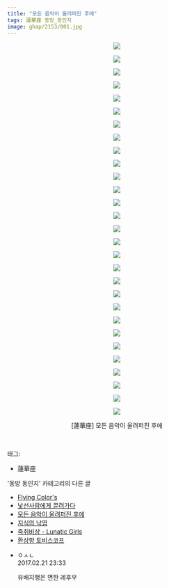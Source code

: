 ```yaml
---
title: "모든 음악이 울려퍼진 후에"
tags: 蓮華座 동방_동인지
image: ghap/2153/001.jpg
---
```

<div class="article">
<p style="text-align: center; clear: none; float: none;"><img src="{{ site.nasurl }}/ghap/2153/001.jpg"/></p>
<p style="text-align: center; clear: none; float: none;"><img src="{{ site.nasurl }}/ghap/2153/002.jpg"/></p>
<p style="text-align: center; clear: none; float: none;"><img src="{{ site.nasurl }}/ghap/2153/003.jpg"/></p>
<p style="text-align: center; clear: none; float: none;"><img src="{{ site.nasurl }}/ghap/2153/004.jpg"/></p>
<p style="text-align: center; clear: none; float: none;"><img src="{{ site.nasurl }}/ghap/2153/005.jpg"/></p>
<p style="text-align: center; clear: none; float: none;"><img src="{{ site.nasurl }}/ghap/2153/006.jpg"/></p>
<p style="text-align: center; clear: none; float: none;"><img src="{{ site.nasurl }}/ghap/2153/007.jpg"/></p>
<p style="text-align: center; clear: none; float: none;"><img src="{{ site.nasurl }}/ghap/2153/008.jpg"/></p>
<p style="text-align: center; clear: none; float: none;"><img src="{{ site.nasurl }}/ghap/2153/009.jpg"/></p>
<p style="text-align: center; clear: none; float: none;"><img src="{{ site.nasurl }}/ghap/2153/010.jpg"/></p>
<p style="text-align: center; clear: none; float: none;"><img src="{{ site.nasurl }}/ghap/2153/011.jpg"/></p>
<p style="text-align: center; clear: none; float: none;"><img src="{{ site.nasurl }}/ghap/2153/012.jpg"/></p>
<p style="text-align: center; clear: none; float: none;"><img src="{{ site.nasurl }}/ghap/2153/013.jpg"/></p>
<p style="text-align: center; clear: none; float: none;"><img src="{{ site.nasurl }}/ghap/2153/014.jpg"/></p>
<p style="text-align: center; clear: none; float: none;"><img src="{{ site.nasurl }}/ghap/2153/015.jpg"/></p>
<p style="text-align: center; clear: none; float: none;"><img src="{{ site.nasurl }}/ghap/2153/016.jpg"/></p>
<p style="text-align: center; clear: none; float: none;"><img src="{{ site.nasurl }}/ghap/2153/017.jpg"/></p>
<p style="text-align: center; clear: none; float: none;"><img src="{{ site.nasurl }}/ghap/2153/018.jpg"/></p>
<p style="text-align: center; clear: none; float: none;"><img src="{{ site.nasurl }}/ghap/2153/019.jpg"/></p>
<p style="text-align: center; clear: none; float: none;"><img src="{{ site.nasurl }}/ghap/2153/020.jpg"/></p>
<p style="text-align: center; clear: none; float: none;"><img src="{{ site.nasurl }}/ghap/2153/021.jpg"/></p>
<p style="text-align: center; clear: none; float: none;"><img src="{{ site.nasurl }}/ghap/2153/022.jpg"/></p>
<p style="text-align: center; clear: none; float: none;"><img src="{{ site.nasurl }}/ghap/2153/023.jpg"/></p>
<p style="text-align: center; clear: none; float: none;"><img src="{{ site.nasurl }}/ghap/2153/024.jpg"/></p>
<p style="text-align: center; clear: none; float: none;"><img src="{{ site.nasurl }}/ghap/2153/025.jpg"/></p>
<p style="text-align: center; clear: none; float: none;"><img src="{{ site.nasurl }}/ghap/2153/026.jpg"/></p>
<p style="text-align: center; clear: none; float: none;"><img src="{{ site.nasurl }}/ghap/2153/027.jpg"/></p>
<p style="text-align: center; clear: none; float: none;"><img src="{{ site.nasurl }}/ghap/2153/028.jpg"/></p>
<p style="text-align: center; clear: none; float: none;"><img src="{{ site.nasurl }}/ghap/2153/029.jpg"/></p>
<p style="text-align: center; clear: none; float: none;">[蓮華座] 모든 음악이 울려퍼진 후에</p>
<p><br/></p>
</div><div class="tagTrail">
<p>태그: </p>
<ul>
<li>蓮華座</li>
</ul>
</div><div class="another">
<p>'동방 동인지' 카테고리의 다른 글</p>
<ul>
<li><a href="/2016-09-13-ghap_2155">Flying Color's</a></li>
<li><a href="/2016-09-12-ghap_2154">낯선사람에게 끌려가다</a></li>
<li><a href="/2016-09-12-ghap_2153">모든 음악이 울려퍼진 후에</a></li>
<li><a href="/2016-09-12-ghap_2152">지식의 낙엽</a></li>
<li><a href="/2016-09-12-ghap_2150">죽취비상 - Lunatic Girls</a></li>
<li><a href="/2016-09-12-ghap_2149">환상향 토비스코프</a></li>
</ul>
</div><div class="cb_module cb_fluid">
<div class="cb_wrt cb_profile">
<div class="comment">
<ul>
<li class="cb_thumb_off" id="comment14921691">
<div class="cb_comment_area">
<div class="cb_info_area">
<div class="cb_section">
<span class="cb_nick_name">ㅇㅅㄴ</span>
</div>
<div class="cb_section">
<span class="cb_date">2017.02.21 23:33 </span>
</div>
</div>
<div class="cb_dsc_comment">
<p class="cb_dsc">
											유배지행은 면한 레후우
										</p>
</div>
</div></li>
</ul>
</div>
</div><!-- commentList close -->
</div>